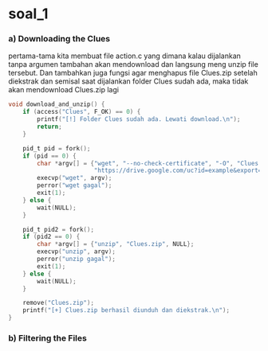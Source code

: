 # soal_1
### a) Downloading the Clues
pertama-tama kita membuat file action.c yang dimana kalau dijalankan tanpa argumen tambahan akan mendownload dan langsung meng unzip file tersebut. Dan tambahkan juga fungsi agar menghapus file Clues.zip setelah diekstrak dan semisal saat dijalankan folder Clues sudah ada, maka tidak akan mendownload Clues.zip lagi
```C
void download_and_unzip() {
    if (access("Clues", F_OK) == 0) {
        printf("[!] Folder Clues sudah ada. Lewati download.\n");
        return;
    }

    pid_t pid = fork();
    if (pid == 0) {
        char *argv[] = {"wget", "--no-check-certificate", "-O", "Clues.zip",
                        "https://drive.google.com/uc?id=example&export=download", NULL};
        execvp("wget", argv);
        perror("wget gagal");
        exit(1);
    } else {
        wait(NULL);
    }

    pid_t pid2 = fork();
    if (pid2 == 0) {
        char *argv[] = {"unzip", "Clues.zip", NULL};
        execvp("unzip", argv);
        perror("unzip gagal");
        exit(1);
    } else {
        wait(NULL);
    }

    remove("Clues.zip");
    printf("[+] Clues.zip berhasil diunduh dan diekstrak.\n");
}
```

### b) Filtering the Files
